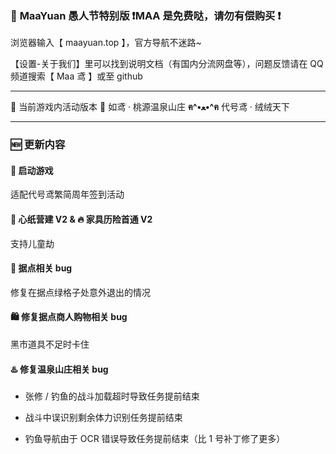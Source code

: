 ### 🥳 **MaaYuan 愚人节特别版 ❗MAA 是免费哒，请勿有偿购买 ❗**

浏览器输入【 maayuan.top 】，官方导航不迷路~

【设置-关于我们】里可以找到说明文档（有国内分流网盘等），问题反馈请在 QQ 频道搜索【 Maa 鸢 】或至 github

---

🐾 当前游戏内活动版本 🐾 如鸢 · 桃源温泉山庄 **ฅ^•ﻌ•^ฅ** 代号鸢 · 绒绒天下

---

### 🆕 更新内容

#### 🚀 **启动游戏**

适配代号鸢繁简周年签到活动

#### 🔨 **心纸营建 V2 &** 🔥 **家具历险首通 V2**

支持儿童劫

#### 🏯 **据点相关 bug**

修复在据点绿格子处意外退出的情况

#### 🛍️ **修复据点商人购物相关 bug**

黑市道具不足时卡住

#### ♨️ **修复温泉山庄相关 bug**

- 张修 / 钓鱼的战斗加载超时导致任务提前结束

- 战斗中误识别剩余体力识别任务提前结束

- 钓鱼导航由于 OCR 错误导致任务提前结束（比 1 号补丁修了更多）
